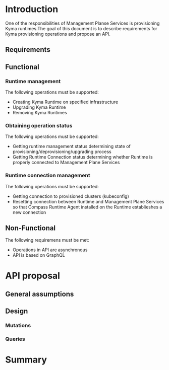 # Introduction

One of the responsibilities of Management Planse Services is provisioning Kyma runtimes.The goal of this document is to describe requirements for Kyma provisioning operations and propose an API.

## Requirements

## Functional

### Runtime management

The following operations must be supported:

- Creating Kyma Runtime on specified infrastructure
- Upgrading Kyma Runtime
- Removing Kyma Runtimes

### Obtaining operation status

The following operations must be supported:

- Getting runtime management status determining state of provisioning/deprovisioning/upgrading process 
- Getting Runtime Connection status determining whether Runtime is properly connected to Management Plane Services 

### Runtime connection management

The following operations must be supported:

- Getting connection to provisioned clusters (kubeconfig)
- Resetting connection between Runtime and Management Plane Services so that Compass Runtime Agent installed on the Runtime establieshes a new connection

## Non-Functional

The following requiremens must be met:

- Operations in API are asynchronous
- API is based on GraphQL 

# API proposal

## General assumptions

## Design

### Mutations

### Queries



## 

# Summary